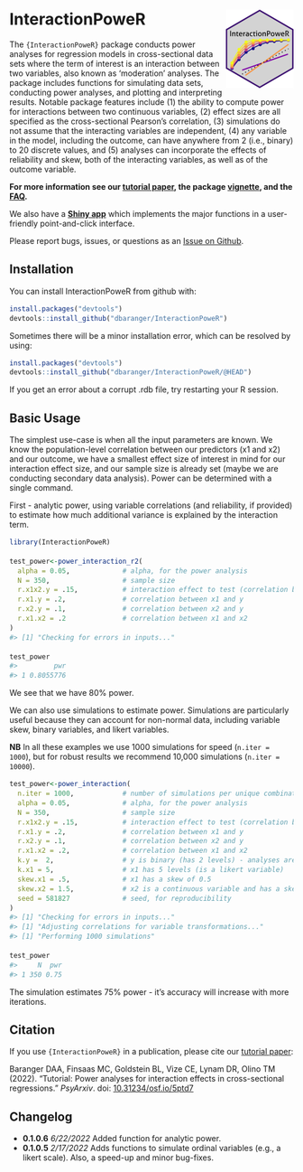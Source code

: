 
<!-- README.md is generated from README.Rmd. Please edit that file -->

# InteractionPoweR <a href='https://dbaranger.github.io/InteractionPoweR'><img src="man/figures/logo.png" align="right" height="139"/></a>

<!-- badges: start -->
<!-- badges: end -->

The `{InteractionPoweR}` package conducts power analyses for regression
models in cross-sectional data sets where the term of interest is an
interaction between two variables, also known as ‘moderation’ analyses.
The package includes functions for simulating data sets, conducting
power analyses, and plotting and interpreting results. Notable package
features include (1) the ability to compute power for interactions
between two continuous variables, (2) effect sizes are all specified as
the cross-sectional Pearson’s correlation, (3) simulations do not assume
that the interacting variables are independent, (4) any variable in the
model, including the outcome, can have anywhere from 2 (i.e., binary) to
20 discrete values, and (5) analyses can incorporate the effects of
reliability and skew, both of the interacting variables, as well as of
the outcome variable.

**For more information see our [tutorial
paper](https://doi.org/10.31234/osf.io/5ptd7), the package
[vignette](https://dbaranger.github.io/InteractionPoweR/articles/articles/InteractionPoweRvignette.html),
and the
[FAQ](https://dbaranger.github.io/InteractionPoweR/articles/articles/CommonQuestions.html).**

We also have a [**Shiny app**](https://intmoddev.shinyapps.io/intPower/)
which implements the major functions in a user-friendly point-and-click
interface.

Please report bugs, issues, or questions as an [Issue on
Github](https://github.com/dbaranger/InteractionPoweR/issues).

## Installation

You can install InteractionPoweR from github with:

``` r
install.packages("devtools")
devtools::install_github("dbaranger/InteractionPoweR")
```

Sometimes there will be a minor installation error, which can be
resolved by using:

``` r
install.packages("devtools")
devtools::install_github("dbaranger/InteractionPoweR/@HEAD")
```

If you get an error about a corrupt .rdb file, try restarting your R
session.

## Basic Usage

The simplest use-case is when all the input parameters are known. We
know the population-level correlation between our predictors (x1 and x2)
and our outcome, we have a smallest effect size of interest in mind for
our interaction effect size, and our sample size is already set (maybe
we are conducting secondary data analysis). Power can be determined with
a single command.

First - analytic power, using variable correlations (and reliability, if
provided) to estimate how much additional variance is explained by the
interaction term.

``` r
library(InteractionPoweR)

test_power<-power_interaction_r2(
  alpha = 0.05,             # alpha, for the power analysis
  N = 350,                  # sample size
  r.x1x2.y = .15,           # interaction effect to test (correlation between x1*x2 and y)
  r.x1.y = .2,              # correlation between x1 and y
  r.x2.y = .1,              # correlation between x2 and y
  r.x1.x2 = .2              # correlation between x1 and x2
)
#> [1] "Checking for errors in inputs..."

test_power
#>         pwr
#> 1 0.8055776
```

We see that we have 80% power.

We can also use simulations to estimate power. Simulations are
particularly useful because they can account for non-normal data,
including variable skew, binary variables, and likert variables.

**NB** In all these examples we use 1000 simulations for speed
(`n.iter = 1000`), but for robust results we recommend 10,000
simulations (`n.iter = 10000`).

``` r
test_power<-power_interaction(
  n.iter = 1000,            # number of simulations per unique combination of input parameters
  alpha = 0.05,             # alpha, for the power analysis
  N = 350,                  # sample size
  r.x1x2.y = .15,           # interaction effect to test (correlation between x1*x2 and y)
  r.x1.y = .2,              # correlation between x1 and y
  r.x2.y = .1,              # correlation between x2 and y  
  r.x1.x2 = .2,             # correlation between x1 and x2 
  k.y =  2,                 # y is binary (has 2 levels) - analyses are run as logistic regressions
  k.x1 = 5,                 # x1 has 5 levels (is a likert variable)
  skew.x1 = .5,             # x1 has a skew of 0.5
  skew.x2 = 1.5,            # x2 is a continuous variable and has a skew of 1.5
  seed = 581827             # seed, for reproducibility 
)
#> [1] "Checking for errors in inputs..."
#> [1] "Adjusting correlations for variable transformations..."
#> [1] "Performing 1000 simulations"

test_power
#>     N  pwr
#> 1 350 0.75
```

The simulation estimates 75% power - it’s accuracy will increase with
more iterations.

## Citation

If you use `{InteractionPoweR}` in a publication, please cite our
[tutorial paper](https://doi.org/10.31234/osf.io/5ptd7):

Baranger DAA, Finsaas MC, Goldstein BL, Vize CE, Lynam DR, Olino TM
(2022). “Tutorial: Power analyses for interaction effects in
cross-sectional regressions.” *PsyArxiv*. doi:
[10.31234/osf.io/5ptd7](https://doi.org/10.31234/osf.io/5ptd7)

## Changelog

-   **0.1.0.6** *6/22/2022* Added function for analytic power.
-   **0.1.0.5** *2/17/2022* Adds functions to simulate ordinal variables
    (e.g., a likert scale). Also, a speed-up and minor bug-fixes.
